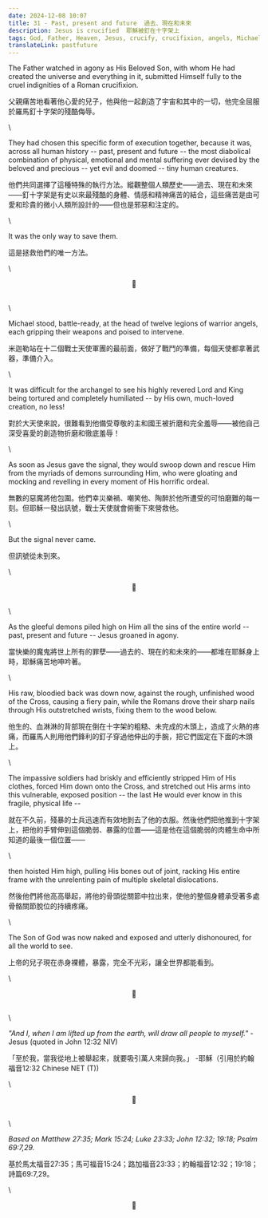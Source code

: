 ```yaml
---
date: 2024-12-08 10:07
title: 31 - Past, present and future  過去、現在和未來
description: Jesus is crucified  耶穌被釘在十字架上
tags: God, Father, Heaven, Jesus, crucify, crucifixion, angels, Michael, demons, expose, humiliate 
translateLink: pastfuture
---
```


The Father watched in agony as His Beloved Son, with whom He had created the universe and everything in it, submitted Himself fully to the cruel indignities of a Roman crucifixion.

父親痛苦地看著他心愛的兒子，他與他一起創造了宇宙和其中的一切，他完全屈服於羅馬釘十字架的殘酷侮辱。

\

They had chosen this specific form of execution together, because it was, across all human history -- past, present and future -- the most diabolical combination of physical, emotional and mental suffering ever devised by the beloved and precious -- yet evil and doomed -- tiny human creatures.

他們共同選擇了這種特殊的執行方法。縱觀整個人類歷史——過去、現在和未來——釘十字架是有史以來最殘酷的身體、情感和精神痛苦的結合，這些痛苦是由可愛和珍貴的微小人類所設計的——但也是邪惡和注定的。

\

It was the only way to save them. 

這是拯救他們的唯一方法。

\

<center>💠</center>

\
\

Michael stood, battle-ready, at the head of twelve legions of warrior angels, each gripping their weapons and poised to intervene.

米迦勒站在十二個戰士天使軍團的最前面，做好了戰鬥的準備，每個天使都拿著武器，準備介入。

\

It was difficult for the archangel to see his highly revered Lord and King being tortured and completely humiliated -- by His own, much-loved creation, no less!

對於大天使來說，很難看到他備受尊敬的主和國王被折磨和完全羞辱——被他自己深受喜愛的創造物折磨和徹底羞辱！

\

As soon as Jesus gave the signal, they would swoop down and rescue Him from the myriads of demons surrounding Him, who were gloating and mocking and revelling in every moment of His horrific ordeal.

無數的惡魔將他包圍。他們幸災樂禍、嘲笑他、陶醉於他所遭受的可怕磨難的每一刻。但耶穌一發出訊號，戰士天使就會俯衝下來營救他。

\

But the signal never came.

但訊號從未到來。

\

<center>💠</center>

\
\

As the gleeful demons piled high on Him all the sins of the entire world -- past, present and future -- Jesus groaned in agony. 

當快樂的魔鬼將世上所有的罪孽——過去的、現在的和未來的——都堆在耶穌身上時，耶穌痛苦地呻吟著。

\

His raw, bloodied back was down now, against the rough, unfinished wood of the Cross, causing a fiery pain, while the Romans drove their sharp nails through His outstretched wrists, fixing them to the wood below. 

他生的、血淋淋的背部現在倒在十字架的粗糙、未完成的木頭上，造成了火熱的疼痛，而羅馬人則用他們鋒利的釘子穿過他伸出的手腕，把它們固定在下面的木頭上。

\

The impassive soldiers had briskly and efficiently stripped Him of His clothes, forced Him down onto the Cross, and stretched out His arms into this vulnerable, exposed position -- the last He would ever know in this fragile, physical life --

就在不久前，殘暴的士兵迅速而有效地剝去了他的衣服。然後他們把他推到十字架上，把他的手臂伸到這個脆弱、暴露的位置——這是他在這個脆弱的肉體生命中所知道的最後一個位置——

\

then hoisted Him high, pulling His bones out of joint, racking His entire frame with the unrelenting pain of multiple skeletal dislocations.

然後他們將他高高舉起，將他的骨頭從關節中拉出來，使他的整個身體承受著多處骨骼關節脫位的持續疼痛。

\

The Son of God was now naked and exposed and utterly dishonoured, for all the world to see. 

上帝的兒子現在赤身裸體，暴露，完全不光彩，讓全世界都能看到。

\

<center>💠</center>

\
\

*"And I, when I am lifted up from the earth, will draw all people to myself."* - Jesus (quoted in John 12:32 NIV)

「至於我，當我從地上被舉起來，就要吸引萬人來歸向我。」 -耶穌（引用於約翰福音12:32 Chinese NET (T))

\

<center>💠</center>

\
\

*Based on Matthew 27:35; Mark 15:24; Luke 23:33; John 12:32; 19:18; Psalm 69:7,29.* 

基於馬太福音27:35；馬可福音15:24；路加福音23:33；約翰福音12:32；19:18；詩篇69:7,29。

\

<center>💠</center>
